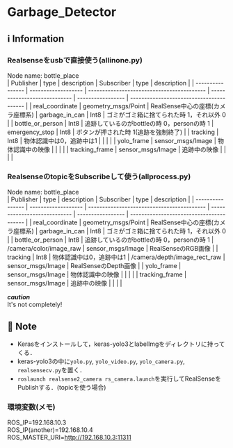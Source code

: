 # Garbage_Detector
## :information_source: Information
### Realsenseをusbで直接使う(allinone.py)   
Node name: bottle_place   
| Publisher        | type                | description                                | Subscriber                   | type              | description                              |
| ---------------- | ------------------- | ------------------------------------------ | ---------------------------- | ----------------- | ---------------------------------------- |
| real_coordinate  | geometry_msgs/Point | RealSense中心の座標(カメラ座標系)          | garbage_in_can               | Int8              | ゴミがゴミ箱に捨てられた時 1，それ以外 0 |
| bottle_or_person | Int8                | 追跡しているのがbottleの時 0，personの時 1 | emergency_stop      | Int8 | ボタンが押された時 1(追跡を強制終了)                     |
| tracking         | Int8                | 物体認識中は0，追跡中は1                   |  |  |                      |
| yolo_frame       | sensor_msgs/Image   | 物体認識中の映像                           |                              |                   |                                          |
| tracking_frame   | sensor_msgs/Image   | 追跡中の映像                               |                              |                   |                                          |

### RealsenseのtopicをSubscribeして使う(allprocess.py)   
Node name: bottle_place    
| Publisher        | type                | description                                | Subscriber                   | type              | description                              |
| ---------------- | ------------------- | ------------------------------------------ | ---------------------------- | ----------------- | ---------------------------------------- |
| real_coordinate  | geometry_msgs/Point | RealSense中心の座標(カメラ座標系)          | garbage_in_can               | Int8              | ゴミがゴミ箱に捨てられた時 1，それ以外 0 |
| bottle_or_person | Int8                | 追跡しているのがbottleの時 0，personの時 1 | /camera/color/image_raw      | sensor_msgs/Image | RealSenseのRGB画像                       |
| tracking         | Int8                | 物体認識中は0，追跡中は1                   | /camera/depth/image_rect_raw | sensor_msgs/Image | RealSenseのDepth画像                     |
| yolo_frame       | sensor_msgs/Image   | 物体認識中の映像                           |                              |                   |                                        |
| tracking_frame   | sensor_msgs/Image   | 追跡中の映像                               |                              |                   |                                          |

***caution***   
It's not completely!   

## :notebook: Note
- Kerasをインストールして，keras-yolo3とlabelImgをディレクトリに持ってくる．   
- keras-yolo3の中に```yolo.py```, ```yolo_video.py```, ```yolo_camera.py```, ```realsensecv.py```を置く．   
- ```roslaunch realsense2_camera rs_camera.launch```を実行してRealSenseをPublishする．(topicを使う場合)
### 環境変数(メモ)   
ROS_IP=192.168.10.3   
ROS_IP(another)=192.168.10.4   
ROS_MASTER_URI=http://192.168.10.3:11311   
